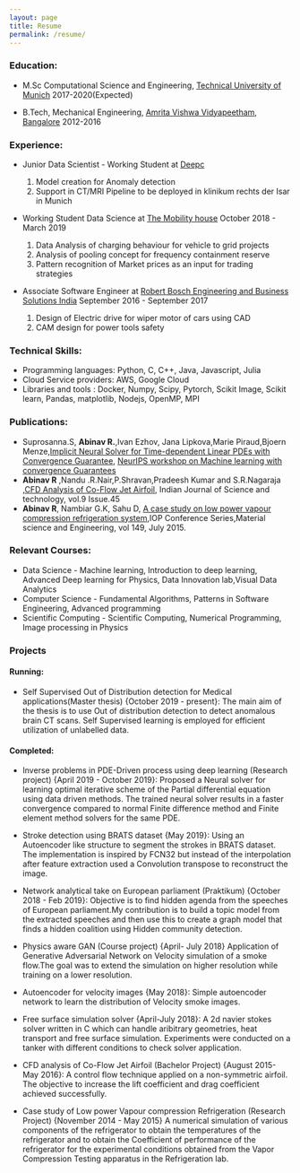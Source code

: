```yaml
---
layout: page
title: Resume
permalink: /resume/
---
```


### Education:
- M.Sc Computational Science and Engineering, [Technical University of Munich](<https://www.in.tum.de/fuer-studierende/master-studiengaenge/computational-science-and-engineering/>)  2017-2020(Expected)

- B.Tech, Mechanical Engineering, [Amrita Vishwa Vidyapeetham, Bangalore](<https://www.amrita.edu/campus/bengaluru>)  2012-2016

### Experience:

* Junior Data Scientist - Working Student at [Deepc](http://deepc.ai/) 
    1. Model creation for Anomaly detection
    2. Support in CT/MRI Pipeline to be deployed in klinikum rechts der Isar in Munich

* Working Student Data Science at [The Mobility house](<https://www.mobilityhouse.com/int_en/>) October 2018 - March 2019
    1. Data Analysis of charging behaviour for vehicle to grid projects
    2. Analysis of pooling concept for frequency containment reserve
    3. Pattern recognition of Market prices as an input for trading strategies

* Associate Software Engineer at [Robert Bosch Engineering and Business Solutions India](<https://www.bosch-india-software.com/en/>) September 2016 - September 2017
    1. Design of Electric drive for wiper motor of cars using CAD
    2. CAM design for power tools safety

### Technical Skills: 

* Programming languages: Python, C, C++, Java, Javascript, Julia
* Cloud Service providers: AWS, Google Cloud
* Libraries and tools : Docker, Numpy, Scipy, Pytorch, Scikit Image, Scikit learn, Pandas, matplotlib, Nodejs, OpenMP, MPI

### Publications:

* Suprosanna.S, **Abinav R.**,Ivan Ezhov, Jana Lipkova,Marie Piraud,Bjoern Menze,[Implicit Neural Solver for Time-dependent Linear PDEs with Convergence Guarantee](<https://128.84.21.199/pdf/1910.03452.pdf>), [NeurIPS workshop on Machine learning with convergence Guarantees](https://sites.google.com/view/mlwithguarantees/accepted-papers?authuser=0)
* **Abinav R** ,Nandu .R.Nair,P.Shravan,Pradeesh Kumar and S.R.Nagaraja ,[CFD Analysis of Co-Flow Jet Airfoil](<http://www.indjst.org/index.php/indjst/article/view/104686>), Indian Journal of Science and technology, vol.9 Issue.45
* **Abinav R**, Nambiar G.K, Sahu D, [A case study on low power vapour compression refrigeration system](https://iopscience.iop.org/article/10.1088/1757-899X/149/1/012226),IOP Conference Series,Material science and Engineering, vol 149, July 2015.

### Relevant Courses:

* Data Science - Machine learning, Introduction to deep learning, Advanced Deep learning for Physics, Data Innovation lab,Visual Data Analytics
* Computer Science - Fundamental Algorithms, Patterns in Software Engineering, Advanced programming
* Scientific Computing - Scientific Computing, Numerical Programming, Image processing in Physics

### Projects

#### Running:
* Self Supervised Out of Distribution detection for Medical applications(Master thesis) {October 2019 - present}: 
    The main aim of the thesis is to use Out of distribution detection to detect anomalous brain CT scans. Self Supervised learning is employed for efficient utilization of unlabelled data.

#### Completed:
* Inverse problems in PDE-Driven process using deep learning (Research project) {April 2019 - October 2019}:
    Proposed a Neural solver for learning optimal iterative scheme of the Partial differential equation using data driven methods. The trained neural solver results in a faster convergence compared to normal Finite difference method and Finite element method solvers for the same PDE.

* Stroke detection using BRATS dataset {May 2019}:
    Using an Autoencoder like structure to segment the strokes in BRATS dataset. The implementation is inspired by FCN32 but instead of the interpolation after feature extraction used a Convolution transpose to reconstruct the image. 

* Network analytical take on European parliament (Praktikum) {October 2018 - Feb 2019}:
    Objective is to find hidden agenda from the speeches of European parliament.My contribution is to build a topic model from the extracted speeches and then use this to create a graph model that finds a hidden coalition using Hidden community detection. 

* Physics aware GAN (Course project) {April- July 2018}
    Application of Generative Adversarial Network on Velocity simulation of a smoke flow.The goal was to extend the simulation on higher resolution while training on a lower resolution.

* Autoencoder for velocity images {May 2018}:
    Simple autoencoder network to learn the distribution of Velocity smoke images.

* Free surface simulation solver {April-July 2018}:
    A 2d navier stokes solver written in C which can handle aribitrary geometries, heat transport and free surface simulation. Experiments were conducted on a tanker with different conditions to check solver application.

* CFD analysis of Co-Flow Jet Airfoil (Bachelor Project) {August 2015- May 2016}:
    A control flow technique applied on a non-symmetric airfoil. The objective to increase the lift coefficient and drag coefficient achieved successfully. 

* Case study of Low power Vapour compression Refrigeration (Research Project) {November 2014 - May 2015}
    A numerical simulation of various components of the refrigerator to obtain the temperatures of the refrigerator and to obtain the Coefficient of performance of the refrigerator for the experimental conditions obtained from the Vapor Compression Testing apparatus in the Refrigeration lab.

